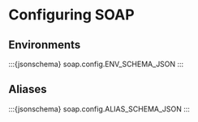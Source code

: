 # Configuring SOAP


## Environments

:::{jsonschema} soap.config.ENV_SCHEMA_JSON
:::


## Aliases

:::{jsonschema} soap.config.ALIAS_SCHEMA_JSON
:::

